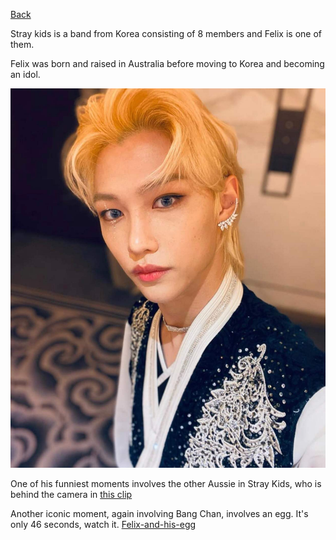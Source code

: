 [Back](https://monip1.github.io/fun-things/)

Stray kids is a band from Korea consisting of 8 members and Felix is one of them.

Felix was born and raised in Australia before moving to Korea and becoming an idol.

![felix](../pictures/felix-face.jpg)

One of his funniest moments involves the other Aussie in Stray Kids, who is behind the camera in [this clip](https://www.youtube.com/watch?v=CVosZbk65KI)

Another iconic moment, again involving Bang Chan, involves an egg. It's only 46 seconds, watch it. [Felix-and-his-egg](https://www.youtube.com/watch?v=ECUPzfcw_vM)